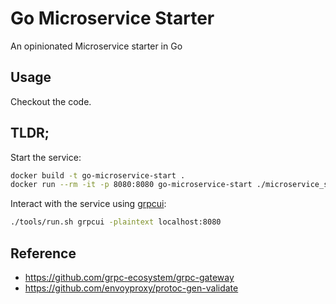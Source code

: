 # Go Microservice Starter
An opinionated Microservice starter in Go

## Usage

Checkout the code.

## TLDR;

Start the service:

```bash
docker build -t go-microservice-start .
docker run --rm -it -p 8080:8080 go-microservice-start ./microservice_starter
```

Interact with the service using [grpcui](https://github.com/fullstorydev/grpcui):

```bash
./tools/run.sh grpcui -plaintext localhost:8080
```

## Reference

* https://github.com/grpc-ecosystem/grpc-gateway
* https://github.com/envoyproxy/protoc-gen-validate
